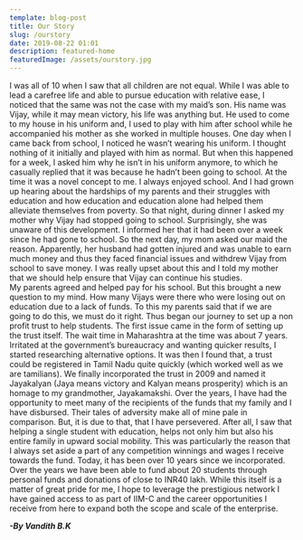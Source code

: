 ```yaml
---
template: blog-post
title: Our Story
slug: /ourstory
date: 2019-08-22 01:01
description: featured-home
featuredImage: /assets/ourstory.jpg
---
```

I was all of 10 when I saw that all children are not equal. While I was able to lead a carefree life and able to pursue education with relative ease, I noticed that the same was not the case with my maid’s son. His name was Vijay, while it may mean victory, his life was anything but. He used to come to my house in his uniform and, I used to play with him after school while he accompanied his mother as she worked in multiple houses. One day when I came back from school, I noticed he wasn’t wearing his uniform. I thought nothing of it initially and played with him as normal. But when this happened for a week, I asked him why he isn’t in his uniform anymore, to which he casually replied that it was because he hadn’t been going to school. At the time it was a novel concept to me. I always enjoyed school. And I had grown up hearing about the hardships of my parents and their struggles with education and how education and education alone had helped them alleviate themselves from poverty.
 So that night, during dinner I asked my mother why Vijay had stopped going to school. Surprisingly, she was unaware of this development. I informed her that it had been over a week since he had gone to school. So the next day, my mom asked our maid the reason. Apparently, her husband had gotten injured and was unable to earn much money and thus they faced financial issues and withdrew Vijay from school to save money. I was really upset about this and I told my mother that we should help ensure that Vijay can continue his studies.\
	My parents agreed and helped pay for his school. But this brought a new question to my mind. How many Vijays were there who were losing out on education due to a lack of funds. To this my parents said that if we are going to do this, we must do it right. Thus began our journey to set up a non profit trust to help students. The first issue came in the form of setting up the trust itself. The wait time in Maharashtra at the time was about 7 years. Irritated at the government’s bureaucracy and wanting quicker results, I started researching alternative options. It was then I found that, a trust could be registered in Tamil Nadu quite quickly (which worked well as we are tamilians). 
	We finally incorporated the trust in 2009 and named it Jayakalyan (Jaya means victory and Kalyan means prosperity) which is an homage to my grandmother, Jayakamakshi. Over the years, I have had the opportunity to meet many of the recipients of the funds that my family and I have disbursed. Their tales of adversity make all of mine pale in comparison. But, it is due to that, that I have persevered. After all, I saw that helping a single student with education, helps not only him but also his entire family in upward social mobility. This was particularly the reason that I always set aside a part of any competition winnings and wages I receive towards the fund. Today, it has been over 10 years since we incorporated. Over the years we have been able to fund about 20 students through personal funds and donations of close to INR40 lakh. While this itself is a matter of great pride for me, I hope to leverage the prestigious network I have gained access to as part of IIM-C and the career opportunities I receive from here to expand both the scope and scale of the enterprise.

***\-By Vandith B.K***